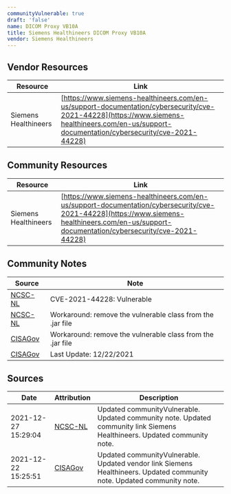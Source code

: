 ```yaml
---
communityVulnerable: true
draft: 'false'
name: DICOM Proxy VB10A
title: Siemens Healthineers DICOM Proxy VB10A
vendor: Siemens Healthineers
---
```


## Vendor Resources
| Resource | Link |
| --- | --- |
| Siemens Healthineers | [https://www.siemens-healthineers.com/en-us/support-documentation/cybersecurity/cve-2021-44228](https://www.siemens-healthineers.com/en-us/support-documentation/cybersecurity/cve-2021-44228) |

## Community Resources
| Resource | Link |
| --- | --- |
| Siemens Healthineers | [https://www.siemens-healthineers.com/en-us/support-documentation/cybersecurity/cve-2021-44228](https://www.siemens-healthineers.com/en-us/support-documentation/cybersecurity/cve-2021-44228) |

## Community Notes
| Source | Note |
| --- | --- |
| [NCSC-NL](https://github.com/NCSC-NL/log4shell/blob/main/software/README.md) | CVE-2021-44228: Vulnerable </ul> |
| [NCSC-NL](https://github.com/NCSC-NL/log4shell/blob/main/software/README.md) | Workaround: remove the vulnerable class from the .jar file |
| [CISAGov](https://raw.githubusercontent.com/cisagov/log4j-affected-db/develop/README.md) | Workaround: remove the vulnerable class from the .jar file |
| [CISAGov](https://raw.githubusercontent.com/cisagov/log4j-affected-db/develop/README.md) | Last Update: 12/22/2021 |

## Sources
| Date | Attribution | Description |
| --- | --- | --- |
| 2021-12-27 15:29:04 | [NCSC-NL](https://github.com/NCSC-NL/log4shell/blob/main/software/README.md) | Updated communityVulnerable. Updated community note. Updated community link Siemens Healthineers. Updated community note.  |
| 2021-12-22 15:25:51 | [CISAGov](https://raw.githubusercontent.com/cisagov/log4j-affected-db/develop/README.md) | Updated communityVulnerable. Updated vendor link Siemens Healthineers. Updated community note. Updated community note.  |
